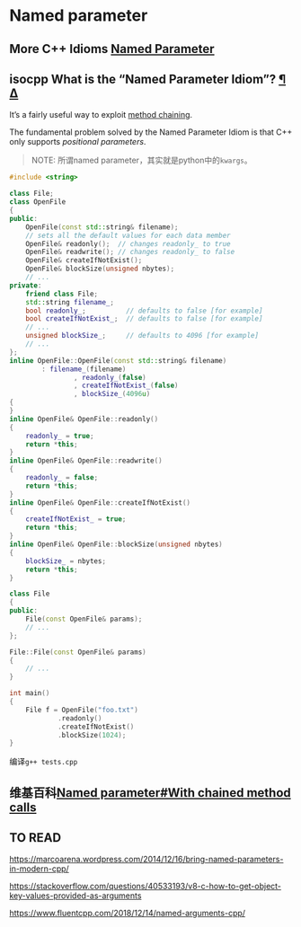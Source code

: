 # Named parameter



## More C++ Idioms [Named Parameter](https://en.wikibooks.org/wiki/More_C%2B%2B_Idioms/Named_Parameter)



## isocpp What is the “Named Parameter Idiom”? [¶](https://isocpp.org/wiki/faq/ctors#named-parameter-idiom) [Δ](https://isocpp.org/wiki/faq/ctors#)

It’s a fairly useful way to exploit [method chaining](https://isocpp.org/wiki/faq/references#method-chaining).

The fundamental problem solved by the Named Parameter Idiom is that C++ only supports *positional parameters*. 

> NOTE: 所谓named parameter，其实就是python中的`kwargs`。

```c++
#include <string>

class File;
class OpenFile
{
public:
	OpenFile(const std::string& filename);
	// sets all the default values for each data member
	OpenFile& readonly();  // changes readonly_ to true
	OpenFile& readwrite(); // changes readonly_ to false
	OpenFile& createIfNotExist();
	OpenFile& blockSize(unsigned nbytes);
	// ...
private:
	friend class File;
	std::string filename_;
	bool readonly_;          // defaults to false [for example]
	bool createIfNotExist_;  // defaults to false [for example]
	// ...
	unsigned blockSize_;     // defaults to 4096 [for example]
	// ...
};
inline OpenFile::OpenFile(const std::string& filename)
		: filename_(filename)
				, readonly_(false)
				, createIfNotExist_(false)
				, blockSize_(4096u)
{
}
inline OpenFile& OpenFile::readonly()
{
	readonly_ = true;
	return *this;
}
inline OpenFile& OpenFile::readwrite()
{
	readonly_ = false;
	return *this;
}
inline OpenFile& OpenFile::createIfNotExist()
{
	createIfNotExist_ = true;
	return *this;
}
inline OpenFile& OpenFile::blockSize(unsigned nbytes)
{
	blockSize_ = nbytes;
	return *this;
}

class File
{
public:
	File(const OpenFile& params);
	// ...
};

File::File(const OpenFile& params)
{
	// ...
}

int main()
{
	File f = OpenFile("foo.txt")
			.readonly()
			.createIfNotExist()
			.blockSize(1024);
}
```

编译`g++ tests.cpp`

## 维基百科[Named parameter#With chained method calls](https://en.wikipedia.org/wiki/Named_parameter#With_chained_method_calls)





## TO READ 

https://marcoarena.wordpress.com/2014/12/16/bring-named-parameters-in-modern-cpp/

https://stackoverflow.com/questions/40533193/v8-c-how-to-get-object-key-values-provided-as-arguments

https://www.fluentcpp.com/2018/12/14/named-arguments-cpp/